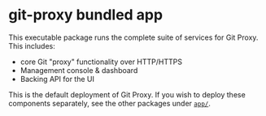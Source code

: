 # git-proxy bundled app
This executable package runs the complete suite of services for Git Proxy. This includes:
* core Git "proxy" functionality over HTTP/HTTPS
* Management console & dashboard
* Backing API for the UI

This is the default deployment of Git Proxy. If you wish to deploy these components separately, see the other packages under [`app/`](../).
